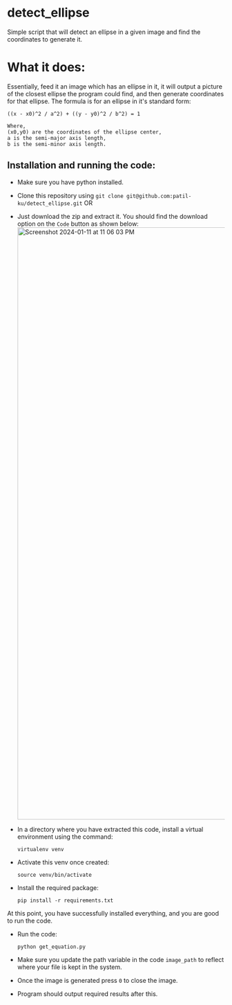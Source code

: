 # detect_ellipse
Simple script that will detect an ellipse in a given image and find the coordinates to generate it. 

# What it does:
Essentially, feed it an image which has an ellipse in it, it will output a picture of the closest ellipse the program could find, and then generate coordinates for that ellipse. The formula is for an ellipse in it's standard form: 
```
((x - x0)^2 / a^2) + ((y - y0)^2 / b^2) = 1

Where,
(x0,y0) are the coordinates of the ellipse center,
a is the semi-major axis length,
b is the semi-minor axis length.
```

## Installation and running the code:

- Make sure you have python installed.
- Clone this repository using `git clone git@github.com:patil-ku/detect_ellipse.git` OR
- Just download the zip and extract it. You should find the download option on the `Code` button as shown below: <img width="1368" alt="Screenshot 2024-01-11 at 11 06 03 PM" src="https://github.com/patil-ku/detect_ellipse/assets/31424033/b7583e65-90c4-490d-810f-a3346857bb49">

- In a directory where you have extracted this code, install a virtual environment using the command:
  
  ```
  virtualenv venv
  ```
- Activate this venv once created:
  
  ```
  source venv/bin/activate
  ```
- Install the required package:
  
  ```
  pip install -r requirements.txt
  ```
At this point, you have successfully installed everything, and you are good to run the code.
- Run the code:

  ```
  python get_equation.py
  ```
- Make sure you update the path variable in the code `image_path` to reflect where your file is kept in the system.
- Once the image is generated press `0` to close the image.
- Program should output required results after this.
  
